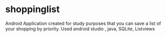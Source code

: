 # shoppinglist
Android Application created for study purposes that you can save a list of your shopping by priority. Used android studio , java, SQLite, Listviews
